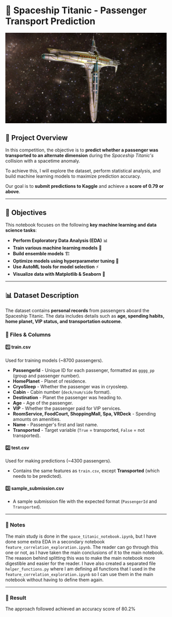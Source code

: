 # **🚀 Spaceship Titanic - Passenger Transport Prediction**

![](spaceship.jpeg)
## **📌 Project Overview**
In this competition, the objective is to **predict whether a passenger was transported to an alternate dimension** during the *Spaceship Titanic's* collision with a spacetime anomaly. 

To achieve this, I will explore the dataset, perform statistical analysis, and build machine learning models to maximize prediction accuracy. 

Our goal is to **submit predictions to Kaggle** and achieve a **score of 0.79 or above**.

---

## **🎯 Objectives**
This notebook focuses on the following **key machine learning and data science tasks**:
- **Perform Exploratory Data Analysis (EDA)** 📊
- **Train various machine learning models** 🤖
- **Build ensemble models** 🏗️
- **Optimize models using hyperparameter tuning** 🔧
- **Use AutoML tools for model selection** ⚡
- **Visualize data with Matplotlib & Seaborn** 🎨

---

## **📊 Dataset Description**
The dataset contains **personal records** from passengers aboard the Spaceship Titanic. The data includes details such as **age, spending habits, home planet, VIP status, and transportation outcome**.

### **🔹 Files & Columns**
#### **1️⃣ train.csv**
Used for training models (~8700 passengers).
- **PassengerId** - Unique ID for each passenger, formatted as `gggg_pp` (group and passenger number).
- **HomePlanet** - Planet of residence.
- **CryoSleep** - Whether the passenger was in cryosleep.
- **Cabin** - Cabin number (`deck/num/side` format).
- **Destination** - Planet the passenger was heading to.
- **Age** - Age of the passenger.
- **VIP** - Whether the passenger paid for VIP services.
- **RoomService, FoodCourt, ShoppingMall, Spa, VRDeck** - Spending amounts on amenities.
- **Name** - Passenger's first and last name.
- **Transported** - Target variable (`True` = transported, `False` = not transported).

#### **2️⃣ test.csv**
Used for making predictions (~4300 passengers).
- Contains the same features as `train.csv`, except **Transported** (which needs to be predicted).

#### **3️⃣ sample_submission.csv**
- A sample submission file with the expected format (`PassengerId` and `Transported`).

---

### **📌  Notes**
The main study is done in the `space_titanic_notebook.ipynb`, but I have done some extra EDA in a secondary notebook `feature_correlation_exploration.ipynb`. The reader can go through this one or not, as I have taken the main conclusions of it to the main notebook. The reaason behind splitting this was to make the main notebook more digestible and easier for the reader. I have also created a separated file `helper_functions.py` where I am defining all functions that I used in the `feature_correlation_exploration.ipynb` so I can use them in the main notebook without having to define them again.  

---
### **🚀 Result**
The approach followed achieved an accuracy score of 80.2%
